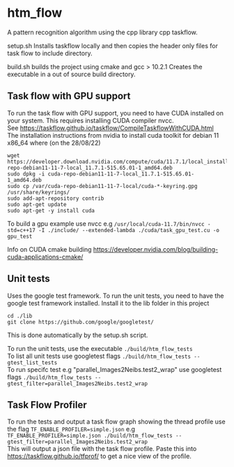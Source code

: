 # htm_flow
A pattern recognition algorithm using the cpp library cpp taskflow. 

setup.sh
Installs taskflow locally and then copies the header only files for task flow to include directory.

build.sh
builds the project using cmake and gcc > 10.2.1
Creates the executable in a out of source build directory.

## Task flow with GPU support
To run the task flow with GPU support, you need to have CUDA installed on your system.
This requires installing CUDA compiler nvcc.   
See https://taskflow.github.io/taskflow/CompileTaskflowWithCUDA.html  
The installation instructions from nvidia to install cuda toolkit for debian 11 x86_64 where (on the 28/08/22) 
```
wget https://developer.download.nvidia.com/compute/cuda/11.7.1/local_installers/cuda-repo-debian11-11-7-local_11.7.1-515.65.01-1_amd64.deb
sudo dpkg -i cuda-repo-debian11-11-7-local_11.7.1-515.65.01-1_amd64.deb
sudo cp /var/cuda-repo-debian11-11-7-local/cuda-*-keyring.gpg /usr/share/keyrings/
sudo add-apt-repository contrib
sudo apt-get update
sudo apt-get -y install cuda
```

To build a gpu example use nvcc e.g
`/usr/local/cuda-11.7/bin/nvcc -std=c++17 -I ./include/ --extended-lambda ./cuda/task_gpu_test.cu -o gpu_test`

Info on CUDA cmake building
https://developer.nvidia.com/blog/building-cuda-applications-cmake/


## Unit tests
Uses the google test framework.
To run the unit tests, you need to have the google test framework installed.
Install it to the lib folder in this project
```
cd ./lib
git clone https://github.com/google/googletest/
```
This is done automatically by the setup.sh script. 

To run the unit tests, use the executable `./build/htm_flow_tests`  
To list all unit tests use googletest flags `./build/htm_flow_tests --gtest_list_tests`  
To run specifc test e.g "parallel_Images2Neibs.test2_wrap" use googletest flags `./build/htm_flow_tests --gtest_filter=parallel_Images2Neibs.test2_wrap`  

## Task Flow Profiler
To run the tests and output a task flow graph showing the thread profile use the flag
`TF_ENABLE_PROFILER=simple.json`  e.g `TF_ENABLE_PROFILER=simple.json ./build/htm_flow_tests --gtest_filter=parallel_Images2Neibs.test2_wrap`  
This will output a json file with the task flow profile.
Paste this into https://taskflow.github.io/tfprof/ to get a nice view of the profile.
